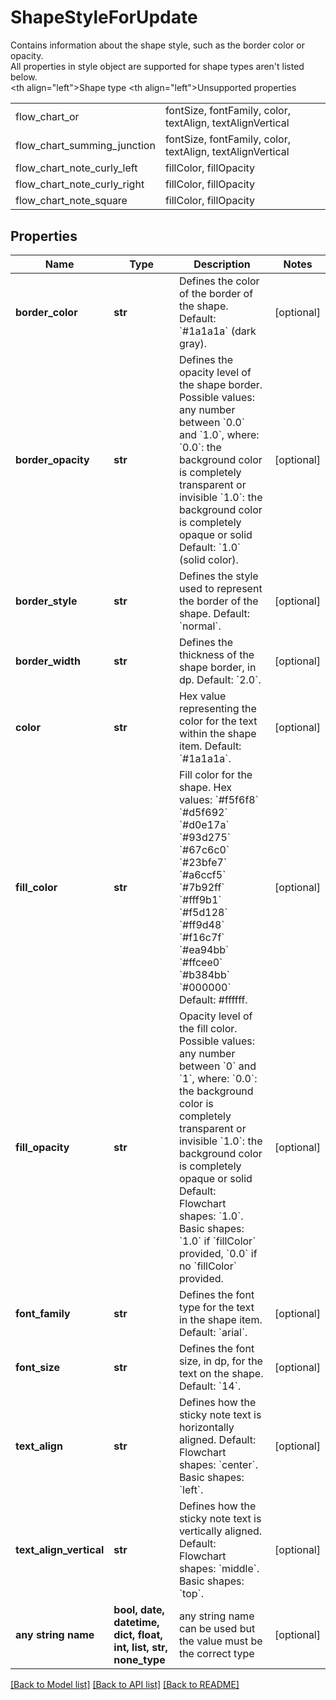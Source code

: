 # ShapeStyleForUpdate

Contains information about the shape style, such as the border color or opacity. <br> All properties in style object are supported for shape types aren't listed below. <br> <table>   <tr>     <th align=\"left\">Shape type</th>     <th align=\"left\">Unsupported properties</th>   </tr>   <tr>     <td>flow_chart_or</td>     <td>fontSize, fontFamily, color, textAlign, textAlignVertical</td>   </tr>   <tr>     <td>flow_chart_summing_junction</td>     <td>fontSize, fontFamily, color, textAlign, textAlignVertical</td>   </tr>   <tr>     <td>flow_chart_note_curly_left</td>     <td>fillColor, fillOpacity</td>   </tr>   <tr>     <td>flow_chart_note_curly_right</td>     <td>fillColor, fillOpacity</td>   </tr>   <tr>     <td>flow_chart_note_square</td>     <td>fillColor, fillOpacity</td>   </tr> </table>

## Properties
Name | Type | Description | Notes
------------ | ------------- | ------------- | -------------
**border_color** | **str** | Defines the color of the border of the shape. Default: &#x60;#1a1a1a&#x60; (dark gray). | [optional] 
**border_opacity** | **str** | Defines the opacity level of the shape border. Possible values: any number between &#x60;0.0&#x60; and &#x60;1.0&#x60;, where: &#x60;0.0&#x60;: the background color is completely transparent or invisible &#x60;1.0&#x60;: the background color is completely opaque or solid Default: &#x60;1.0&#x60; (solid color). | [optional] 
**border_style** | **str** | Defines the style used to represent the border of the shape. Default: &#x60;normal&#x60;. | [optional] 
**border_width** | **str** | Defines the thickness of the shape border, in dp. Default: &#x60;2.0&#x60;. | [optional] 
**color** | **str** | Hex value representing the color for the text within the shape item. Default: &#x60;#1a1a1a&#x60;. | [optional] 
**fill_color** | **str** | Fill color for the shape. Hex values: &#x60;#f5f6f8&#x60; &#x60;#d5f692&#x60; &#x60;#d0e17a&#x60; &#x60;#93d275&#x60; &#x60;#67c6c0&#x60; &#x60;#23bfe7&#x60; &#x60;#a6ccf5&#x60; &#x60;#7b92ff&#x60; &#x60;#fff9b1&#x60; &#x60;#f5d128&#x60; &#x60;#ff9d48&#x60; &#x60;#f16c7f&#x60; &#x60;#ea94bb&#x60; &#x60;#ffcee0&#x60; &#x60;#b384bb&#x60; &#x60;#000000&#x60; Default: #ffffff. | [optional] 
**fill_opacity** | **str** | Opacity level of the fill color. Possible values: any number between &#x60;0&#x60; and &#x60;1&#x60;, where: &#x60;0.0&#x60;: the background color is completely transparent or invisible &#x60;1.0&#x60;: the background color is completely opaque or solid Default: Flowchart shapes: &#x60;1.0&#x60;. Basic shapes: &#x60;1.0&#x60; if &#x60;fillColor&#x60; provided, &#x60;0.0&#x60; if no &#x60;fillColor&#x60; provided.  | [optional] 
**font_family** | **str** | Defines the font type for the text in the shape item. Default: &#x60;arial&#x60;. | [optional] 
**font_size** | **str** | Defines the font size, in dp, for the text on the shape. Default: &#x60;14&#x60;. | [optional] 
**text_align** | **str** | Defines how the sticky note text is horizontally aligned. Default: Flowchart shapes: &#x60;center&#x60;. Basic shapes: &#x60;left&#x60;. | [optional] 
**text_align_vertical** | **str** | Defines how the sticky note text is vertically aligned. Default: Flowchart shapes: &#x60;middle&#x60;. Basic shapes: &#x60;top&#x60;. | [optional] 
**any string name** | **bool, date, datetime, dict, float, int, list, str, none_type** | any string name can be used but the value must be the correct type | [optional]

[[Back to Model list]](../README.md#documentation-for-models) [[Back to API list]](../README.md#documentation-for-api-endpoints) [[Back to README]](../README.md)


